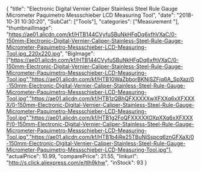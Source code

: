 {
	"title": "Electronic Digital Vernier Caliper Stainless Steel Rule Gauge Micrometer Paquimetro Messschieber LCD Measuring Tool",
	"date": "2018-10-31 10:30:20",
	"SubCat": ["Tools"],
	"categories": ["Measurement "],
	"thumbnailImage": "https://ae01.alicdn.com/kf/HTB144CVyfuSBuNkHFqDq6xfhVXaC/0-150mm-Electronic-Digital-Vernier-Caliper-Stainless-Steel-Rule-Gauge-Micrometer-Paquimetro-Messschieber-LCD-Measuring-Tool.jpg_220x220.jpg",
	"BigImage": ["https://ae01.alicdn.com/kf/HTB144CVyfuSBuNkHFqDq6xfhVXaC/0-150mm-Electronic-Digital-Vernier-Caliper-Stainless-Steel-Rule-Gauge-Micrometer-Paquimetro-Messschieber-LCD-Measuring-Tool.jpg","https://ae01.alicdn.com/kf/HTB10WaZbborBKNjSZFjq6A_SpXaz/0-150mm-Electronic-Digital-Vernier-Caliper-Stainless-Steel-Rule-Gauge-Micrometer-Paquimetro-Messschieber-LCD-Measuring-Tool.jpg","https://ae01.alicdn.com/kf/HTB1zQBhQFXXXXXwXFXXq6xXFXXXX/0-150mm-Electronic-Digital-Vernier-Caliper-Stainless-Steel-Rule-Gauge-Micrometer-Paquimetro-Messschieber-LCD-Measuring-Tool.jpg","https://ae01.alicdn.com/kf/HTB1g2FoQFXXXXXOXpXXq6xXFXXXP/0-150mm-Electronic-Digital-Vernier-Caliper-Stainless-Steel-Rule-Gauge-Micrometer-Paquimetro-Messschieber-LCD-Measuring-Tool.jpg","https://ae01.alicdn.com/kf/HTB1b4iRe25TBuNjSspcq6znGFXaX/0-150mm-Electronic-Digital-Vernier-Caliper-Stainless-Steel-Rule-Gauge-Micrometer-Paquimetro-Messschieber-LCD-Measuring-Tool.jpg"],
	"actualPrice": 10.99,
	"comparePrice": 21.55,
	"linkurl": "http://s.click.aliexpress.com/e/tIh9khw",
	"inStock": 93
}
